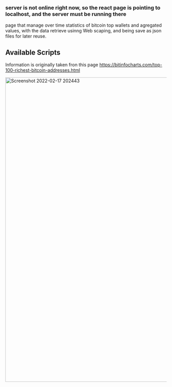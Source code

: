 ### server is not online right now, so the react page is pointing to localhost, and the server must be running there

page that manage over time statistics of bitcoin top wallets and  agregated values, with the data retrieve usinng Web scaping, and being save as json files for later reuse.

## Available Scripts

Information is originally taken fron this page https://bitinfocharts.com/top-100-richest-bitcoin-addresses.html

<img width="948" alt="Screenshot 2022-02-17 202443" src="https://user-images.githubusercontent.com/80784724/154600210-6ddfeb21-e33f-4c72-8dfd-efaa8d0fda80.png">

